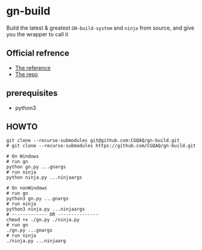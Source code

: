# gn-build
Build the latest & greatest `GN-build-system` and `ninja` from source, and give you the wrapper to call it

## Official refrence
- [The reference](https://gn.googlesource.com/gn/+/main/docs/reference.md)
- [The repo](https://gn.googlesource.com/gn/)

## prerequisites
- python3

## HOWTO
```console
git clone --recurse-submodules git@github.com:CGQAQ/gn-build.git
# git clone --recurse-submodules https://github.com/CGQAQ/gn-build.git

# On Windows
# run gn
python gn.py ...gnargs
# run ninja
python ninja.py ...ninjaargs

# On nonWindows
# run gn
python3 gn.py ...gnargs
# run ninja
python3 ninja.py ...ninjaargs
# ------------- OR ---------------
chmod +x ./gn.py ./ninja.py
# run gn
./gn.py ...gnargs
# run ninja
./ninja.py ...ninjaarg
```
